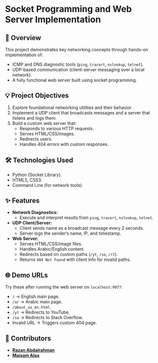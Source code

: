 # Socket Programming and Web Server Implementation

## 🧠 Overview
This project demonstrates key networking concepts through hands-on implementation of:
- ICMP and DNS diagnostic tools (`ping`, `tracert`, `nslookup`, `telnet`).
- UDP-based communication (client-server messaging over a local network).
- A fully functional web server built using socket programming.

## 💡 Project Objectives
1. Explore foundational networking utilities and their behavior.
2. Implement a UDP client that broadcasts messages and a server that listens and logs them.
3. Build a custom web server that:
   - Responds to various HTTP requests.
   - Serves HTML/CSS/images.
   - Redirects users.
   - Handles 404 errors with custom responses.

## 🛠️ Technologies Used
- Python (Socket Library).
- HTML5, CSS3.
- Command Line (for network tools).


## ✨ Features
- **Network Diagnostics:**
  - Execute and interpret results from `ping`, `tracert`, `nslookup`, `telnet`.
- **UDP Client/Server:**
  - Client sends name as a broadcast message every 2 seconds.
  - Server logs the sender’s name, IP, and timestamp.
- **Web Server:**
  - Serves HTML/CSS/image files.
  - Handles Arabic/English content.
  - Redirects based on custom paths (`/yt`, `/so`, `/rt`).
  - Returns `404 Not Found` with client info for invalid paths.

## 🌐 Demo URLs
Try these after running the web server on `localhost:9977`:
- `/` → English main page.
- `/ar` → Arabic main page.
- `/about_us_en.html`.
- `/yt` → Redirects to YouTube.
- `/so` → Redirects to Stack Overflow.
- Invalid URL → Triggers custom 404 page.


## 👥 Contributors

- [**Razan Abdalrahman**](https://github.com/razanodeh01) 
- [**Maisam Alaa**](https://github.com/maisamjuma)

